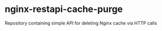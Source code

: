 # nginx-restapi-cache-purge
Repository containing simple API for deleting Nginx cache via HTTP calls